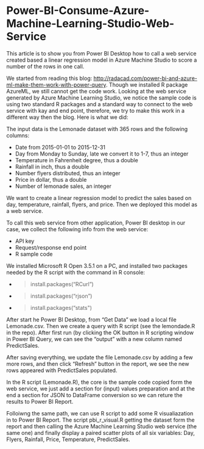 # Power-BI-Consume-Azure-Machine-Learning-Studio-Web-Service
This article is to show you from Power BI Desktop how to call a web service created based a linear regression model in Azure Machine Studio to score a number of the rows in one call.

We started from reading this blog: http://radacad.com/power-bi-and-azure-ml-make-them-work-with-power-query. Though we installed R package AzureML, we still cannot get the code work. Looking at the web service generated by Azure Machine Learning Studio, we notice the sample code is using two standard R packages and a standard way to connect to the web service with kay and end point, therefore, we try to make this work in a different way then the blog. Here is what we did:

The input data is the Lemonade dataset with 365 rows and the following columns:
- Date  from 2015-01-01 to 2015-12-31
- Day from Monday to Sunday, late we convert it to 1-7, thus an integer
- Temperature in Fahrenheit degree, thus a double
- Rainfall in inch, thus a double
- Number flyers distributed, thus an integer
- Price in dollar, thus a double
- Number of lemonade sales, an integer

We want to create a linear regression model to predict the sales based on day, temperature, rainfall, flyers, and price. Then we deployed this model as a web service.

To call this web service from other application, Power BI desktop in our case, we collect the following info from the web service: 
-	API key
-	Request/response end point
-	R sample code

We installed Microsoft R Open 3.5.1 on a PC, and installed two packages needed by the R script with the command in R console:
- >install.packages(“RCurl”)
- >install.packages(“rjson”)
- >install.packages(“stats")

After start he Power BI Desktop, from “Get Data” we load a local file Lemonade.csv. Then we create a query with R script (see the lemondade.R in the repo). After first run (by clicking the OK button in R scripting window in Power BI Query, we can see the “output” with a new column named PredictSales.

After saving everything, we update the file Lemonade.csv by adding a few more rows, and then click “Refresh” button in the report, we see the new rows appeared with PredictSales populated.

In the R script (Lemonade.R), the core is the sample code copied form the web service, we just add a section for (input) values preparation and at the end a section for JSON to DataFrame conversion so we can reture the results to Power BI Report.

Folloiwng the same path, we can use R script to add some R visualiazation in to Power BI Report. The script pbi_r_visual.R getting the dataset form the report and then calling the Azure Machine Learning Studio web service (the same one) and finally display a paired scatter plots of all six variables: Day, Flyers, Rainfall, Price, Temperature, PredictSales.
